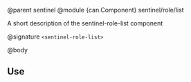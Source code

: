 @parent sentinel
@module {can.Component} sentinel/role/list <sentinel-role-list>

A short description of the sentinel-role-list component

@signature `<sentinel-role-list>`

@body

## Use

